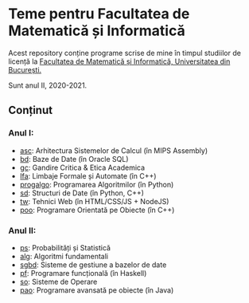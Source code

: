 # Teme pentru Facultatea de Matematică și Informatică

Acest repository conține programe scrise de mine în timpul studiilor de licență la [Facultatea de Matematică și Informatică, Universitatea din București.](http://fmi.unibuc.ro/ro/)

Sunt anul II, 2020-2021.

 Conținut
---------
### Anul I:
* [asc](https://github.com/mehanix/teme-fmi/tree/master/asc): Arhitectura Sistemelor de Calcul (în MIPS Assembly)
* [bd](https://github.com/mehanix/teme-fmi/tree/master/bd): Baze de Date (în Oracle SQL)
* [gc](https://github.com/mehanix/teme-fmi/tree/master/gc): Gandire Critica & Etica Academica
* [lfa](https://github.com/mehanix/teme-fmi/tree/master/lfa): Limbaje Formale și Automate (în C++)
* [progalgo](https://github.com/mehanix/teme-fmi/tree/master/progalgo): Programarea Algoritmilor (în Python)
* [sd](https://github.com/mehanix/teme-fmi/tree/master/sd): Structuri de Date (în Python, C++)
* [tw](https://github.com/mehanix/teme-fmi/tree/master/tw): Tehnici Web (în HTML/CSS/JS + NodeJS)
* [poo](https://github.com/mehanix/teme-fmi/tree/master/poo): Programare Orientată pe Obiecte (în C++)

### Anul II:
* [ps](): Probabilități și Statistică
* [alg](): Algoritmi fundamentali
* [sgbd](): Sisteme de gestiune a bazelor de date
* [pf](): Programare funcțională (în Haskell)
* [so](): Sisteme de Operare
* [pao](): Programare avansată pe obiecte (în Java)